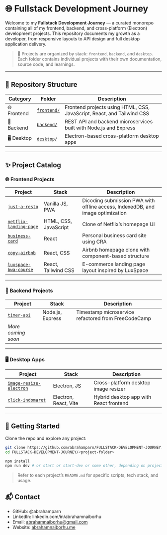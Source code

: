 # 🌐 Fullstack Development Journey

Welcome to my **Fullstack Development Journey** — a curated monorepo containing all of my frontend, backend, and cross-platform (Electron) development projects. This repository documents my growth as a developer, from responsive layouts to API design and full desktop application delivery.

> 🧠 Projects are organized by stack: `frontend`, `backend`, and `desktop`. Each folder contains individual projects with their own documentation, source code, and learnings.

---

## 📁 Repository Structure

| Category    | Folder                    | Description                                                            |
| ----------- | ------------------------- | ---------------------------------------------------------------------- |
| 🌐 Frontend | [`frontend/`](./frontend) | Frontend projects using HTML, CSS, JavaScript, React, and Tailwind CSS |
| 🔧 Backend  | [`backend/`](./backend)   | REST API and backend microservices built with Node.js and Express      |
| 🖥️ Desktop  | [`desktop/`](./desktop)   | Electron-based cross-platform desktop apps                             |

---

## ✨ Project Catalog

### 🌐 Frontend Projects

| Project                                                   | Stack                 | Description                                                                    |
| --------------------------------------------------------- | --------------------- | ------------------------------------------------------------------------------ |
| [`just-a-resto`](./frontend/just-a-resto)                 | Vanilla JS, PWA       | Dicoding submission PWA with offline access, IndexedDB, and image optimization |
| [`netflix-landing-page`](./frontend/netflix-landing-page) | HTML, CSS, JavaScript | Clone of Netflix’s homepage UI                                                 |
| [`business-card`](./frontend/business-card)               | React                 | Personal business card site using CRA                                          |
| [`copy-airbnb`](./frontend/copy-airbnb)                   | React, CSS            | Airbnb homepage clone with component-based structure                           |
| [`luxspace-bwa-course`](./frontend/luxspace-bwa-course)   | React, Tailwind CSS   | E-commerce landing page layout inspired by LuxSpace                            |

---

### 🔧 Backend Projects

| Project                            | Stack            | Description                                         |
| ---------------------------------- | ---------------- | --------------------------------------------------- |
| [`timer-api`](./backend/timer-api) | Node.js, Express | Timestamp microservice refactored from FreeCodeCamp |
| _More coming soon_                 |                  |                                                     |

---

### 🖥️ Desktop Apps

| Project                                                    | Stack                 | Description                            |
| ---------------------------------------------------------- | --------------------- | -------------------------------------- |
| [`image-resize-electron`](./desktop/image-resize-electron) | Electron, JS          | Cross-platform desktop image resizer   |
| [`click-indomaret`](./desktop/click-indomaret)             | Electron, React, Vite | Hybrid desktop app with React frontend |

---

## 🚀 Getting Started

Clone the repo and explore any project:

```bash
git clone https://github.com/abrahamparn/FULLSTACK-DEVELOPMENT-JOURNEY.git
cd FULLSTACK-DEVELOPMENT-JOURNEY/<project-folder>

npm install
npm run dev # or start or start-dev or some other, depending on project
```

> Refer to each project’s `README.md` for specific scripts, tech stack, and usage.

## 📬 Contact

- GitHub: @abrahamparn
- LinkedIn: linkedin.com/in/abrahamnaiborhu
- Email: abrahamnaiborhu@gmail.com
- Website: [abrahamnaiborhu.me](https://abrahamnaiborhu.me)
